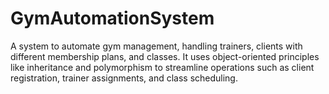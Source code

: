 # GymAutomationSystem
A system to automate gym management, handling trainers, clients with different membership plans, and classes. It uses object-oriented principles like inheritance and polymorphism to streamline operations such as client registration, trainer assignments, and class scheduling.
